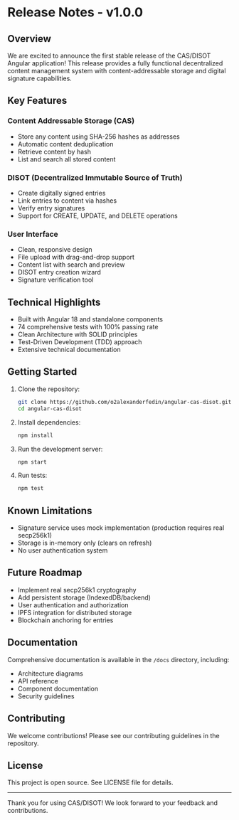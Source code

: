 # Release Notes - v1.0.0

## Overview
We are excited to announce the first stable release of the CAS/DISOT Angular application! This release provides a fully functional decentralized content management system with content-addressable storage and digital signature capabilities.

## Key Features

### Content Addressable Storage (CAS)
- Store any content using SHA-256 hashes as addresses
- Automatic content deduplication
- Retrieve content by hash
- List and search all stored content

### DISOT (Decentralized Immutable Source of Truth)
- Create digitally signed entries
- Link entries to content via hashes
- Verify entry signatures
- Support for CREATE, UPDATE, and DELETE operations

### User Interface
- Clean, responsive design
- File upload with drag-and-drop support
- Content list with search and preview
- DISOT entry creation wizard
- Signature verification tool

## Technical Highlights
- Built with Angular 18 and standalone components
- 74 comprehensive tests with 100% passing rate
- Clean Architecture with SOLID principles
- Test-Driven Development (TDD) approach
- Extensive technical documentation

## Getting Started

1. Clone the repository:
   ```bash
   git clone https://github.com/o2alexanderfedin/angular-cas-disot.git
   cd angular-cas-disot
   ```

2. Install dependencies:
   ```bash
   npm install
   ```

3. Run the development server:
   ```bash
   npm start
   ```

4. Run tests:
   ```bash
   npm test
   ```

## Known Limitations
- Signature service uses mock implementation (production requires real secp256k1)
- Storage is in-memory only (clears on refresh)
- No user authentication system

## Future Roadmap
- Implement real secp256k1 cryptography
- Add persistent storage (IndexedDB/backend)
- User authentication and authorization
- IPFS integration for distributed storage
- Blockchain anchoring for entries

## Documentation
Comprehensive documentation is available in the `/docs` directory, including:
- Architecture diagrams
- API reference
- Component documentation
- Security guidelines

## Contributing
We welcome contributions! Please see our contributing guidelines in the repository.

## License
This project is open source. See LICENSE file for details.

---

Thank you for using CAS/DISOT! We look forward to your feedback and contributions.